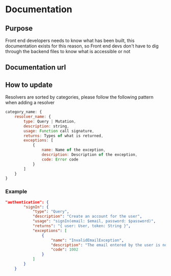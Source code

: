 # Documentation

## Purpose

Front end developers needs to know what has been built, this documentation exists for this reason, so Front end devs don't have to dig through the backend files to know what is accessible or not

## Documentation url

## How to update

Resolvers are sorted by categories, please follow the following pattern when adding a resolver

```javascript
category_name: {
    resolver_name: {
        type: Query | Mutation,
        description: string,
        usage: Function call signature,
        returns: Types of what is returned,
        exceptions: [
            {
                name: Name of the exception,
                description: Description of the exception,
                code: Error code
            }
        ]
    }
}
```

### Example

```json
"authentication": {
        "signIn": {
            "type": "Query",
            "description": "Create an account for the user",
            "usage": "signIn(email: $email, password: $password)",
            "returns": "{ user: User, token: String }",
            "exceptions": [
                {
                    "name": "InvalidEmailException",
                    "description": "The email entered by the user is not valid",
                    "code": 1002
                }
            ]
        }
    }
```